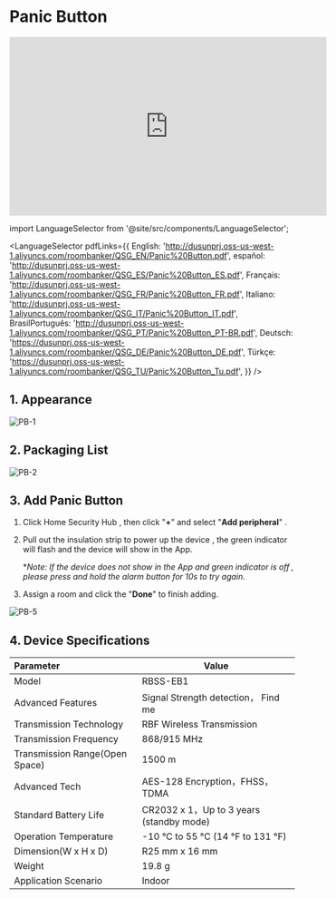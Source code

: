 # Panic Button
<div class="centered-video">
<iframe width="560" height="315" src="https://www.youtube.com/embed/BITwPlo_2Vo?si=ztMsTaWo-JR9HxR2" title="YouTube video player" frameborder="0" allow="accelerometer; autoplay; clipboard-write; encrypted-media; gyroscope; picture-in-picture; web-share" allowfullscreen></iframe>
</div>

import LanguageSelector from '@site/src/components/LanguageSelector';

<LanguageSelector pdfLinks={{
  English: 'http://dusunprj.oss-us-west-1.aliyuncs.com/roombanker/QSG_EN/Panic%20Button.pdf',
  español: 'http://dusunprj.oss-us-west-1.aliyuncs.com/roombanker/QSG_ES/Panic%20Button_ES.pdf',
  Français: 'http://dusunprj.oss-us-west-1.aliyuncs.com/roombanker/QSG_FR/Panic%20Button_FR.pdf',
  Italiano: 'http://dusunprj.oss-us-west-1.aliyuncs.com/roombanker/QSG_IT/Panic%20Button_IT.pdf',
  BrasilPortuguês: 'http://dusunprj.oss-us-west-1.aliyuncs.com/roombanker/QSG_PT/Panic%20Button_PT-BR.pdf',
  Deutsch: 'https://dusunprj.oss-us-west-1.aliyuncs.com/roombanker/QSG_DE/Panic%20Button_DE.pdf',
  Türkçe: 'https://dusunprj.oss-us-west-1.aliyuncs.com/roombanker/QSG_TU/Panic%20Button_Tu.pdf',
}} />

## 1. Appearance

![PB-1](https://dusunprj.oss-us-west-1.aliyuncs.com/PB-1.png)

## 2. Packaging List

![PB-2](https://dusunprj.oss-us-west-1.aliyuncs.com/PB-2.png)

## 3. Add Panic Button

1. Click Home Security Hub , then click "**+**"  and select "**Add peripheral**" .

2. Pull out the insulation strip to power up the device , the green indicator will flash and the device will show in the App.

   **Note: If the device does not show in the App and green indicator is off , please press and hold the alarm button for 10s to try again.*

3. Assign a room  and click the "**Done**" to finish adding.

![PB-5](https://dusunprj.oss-us-west-1.aliyuncs.com/PB-5.png)

## 4. Device Specifications

| Parameter                      | Value                                    |
| :----------------------------- | ---------------------------------------- |
| Model                          | RBSS-EB1                                 |
| Advanced Features              | Signal Strength detection， Find me      |
| Transmission Technology        | RBF Wireless Transmission                |
| Transmission Frequency         | 868/915 MHz                              |
| Transmission Range(Open Space) | 1500 m                                   |
| Advanced Tech                  | AES-128 Encryption，FHSS， TDMA          |
| Standard Battery Life          | CR2032 x 1，Up to 3 years (standby mode) |
| Operation Temperature          | -10 °C to 55 °C (14 °F to 131 °F)        |
| Dimension(W x H x D)           | R25 mm x 16 mm                           |
| Weight                         | 19.8 g                                   |
| Application Scenario           | Indoor                                   |

